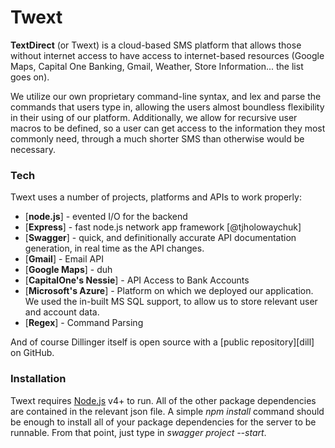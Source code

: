 # Twext

**TextDirect** (or Twext) is a cloud-based SMS platform that allows those without internet access to have access to internet-based resources (Google Maps, Capital One Banking, Gmail, Weather, Store Information... the list goes on). 

We utilize our own proprietary command-line syntax, and lex and parse the commands that users type in, allowing the users almost boundless flexibility in their using of our platform. Additionally, we allow for recursive user macros to be defined, so a user can get access to the information they most commonly need, through a much shorter SMS than otherwise would be necessary.

### Tech

Twext uses a number of projects, platforms and APIs to work properly:

* [**node.js**] - evented I/O for the backend
* [**Express**] - fast node.js network app framework [@tjholowaychuk]
* [**Swagger**] - quick, and definitionally accurate API documentation generation, in real time as the API changes.
* [**Gmail**] - Email API
* [**Google Maps**] - duh
* [**CapitalOne's Nessie**] - API Access to Bank Accounts
* [**Microsoft's Azure**] - Platform on which we deployed our application. We used the in-built MS SQL support, to allow us to store relevant user and account data.
* [**Regex**] - Command Parsing

And of course Dillinger itself is open source with a [public repository][dill]
 on GitHub.

### Installation

Twext requires [Node.js](https://nodejs.org/) v4+ to run. All of the other package dependencies are contained in the relevant json file. A simple *npm install* command should be enough to install all of your package dependencies for the server to be runnable. From that point, just type in *swagger project --start*.
